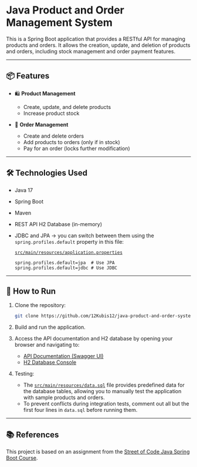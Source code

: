 # Java Product and Order Management System

This is a Spring Boot application that provides a RESTful API for managing products and orders. It allows the creation, update, and deletion of products and orders, including stock management and order payment features.

---

## 📦 Features

- 🛍️ **Product Management**
  - Create, update, and delete products
  - Increase product stock

- 📑 **Order Management**
  - Create and delete orders
  - Add products to orders (only if in stock)
  - Pay for an order (locks further modification)

---

## 🛠️ Technologies Used

- Java 17
- Spring Boot
- Maven
- REST API
   H2 Database (in-memory)
- JDBC and JPA -> you can switch between them using the `spring.profiles.default` property in this file:

  [`src/main/resources/application.properties`](https://github.com/12Kubis12/java-product-and-order-system/blob/main/src/main/resources/application.properties)
    ```properties
    spring.profiles.default=jpa  # Use JPA
    spring.profiles.default=jdbc # Use JDBC
    ```

---

## 🚀 How to Run

1. Clone the repository:
   ```bash
   git clone https://github.com/12Kubis12/java-product-and-order-system.git

2. Build and run the application.

3. Access the API documentation and H2 database by opening your browser and navigating to:

   - [API Documentation (Swagger UI)](http://localhost:8080/swagger-ui/index.html#/)
   - [H2 Database Console](http://localhost:8080/h2-console)

4. Testing:
   - The [`src/main/resources/data.sql`](https://github.com/12Kubis12/java-product-and-order-system/blob/main/src/main/resources/data.sql) file provides predefined data for the database tables, allowing you to manually test the application with sample products and orders.
   - To prevent conflicts during integration tests, comment out all but the first four lines in `data.sql` before running them.

---

## 📚 References

This project is based on an assignment from the [Street of Code Java Spring Boot Course](https://github.com/StreetOfCode/java-kurz-spring-boot-zadanie).
